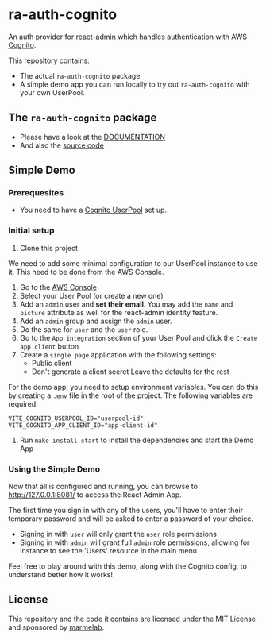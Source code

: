 # ra-auth-cognito

An auth provider for [react-admin](https://github.com/marmelab/react-admin) which handles authentication with AWS [Cognito](https://docs.aws.amazon.com/cognito/latest/developerguide/what-is-amazon-cognito.html).

This repository contains:

-   The actual `ra-auth-cognito` package
-   A simple demo app you can run locally to try out `ra-auth-cognito` with your own UserPool.

## The `ra-auth-cognito` package

-   Please have a look at the [DOCUMENTATION](./packages/ra-auth-cognito/Readme.md)
-   And also the [source code](https://github.com/marmelab/ra-auth-cognito/tree/main/src/packages/ra-auth-cognito)

## Simple Demo

### Prerequesites

-   You need to have a [Cognito UserPool](https://docs.aws.amazon.com/cognito/latest/developerguide/what-is-amazon-cognito.html) set up.

### Initial setup

1. Clone this project

We need to add some minimal configuration to our UserPool instance to use it. This need to be done from the AWS Console.

1. Go to the [AWS Console](https://eu-west-3.console.aws.amazon.com/cognito/v2/idp/user-pools/)
1. Select your User Pool (or create a new one)
1. Add an `admin` user and **set their email**. You may add the `name` and `picture` attribute as well for the react-admin identity feature.
1. Add an `admin` group and assign the `admin` user.
1. Do the same for `user` and the `user` role.
1. Go to the `App integration` section of your User Pool and click the `Create app client` button
1. Create a `single page` application with the following settings:
    - Public client
    - Don't generate a client secret
    Leave the defaults for the rest

For the demo app, you need to setup environment variables. You can do this by creating a `.env` file in the root of the project. The following variables are required:

```JS
VITE_COGNITO_USERPOOL_ID="userpool-id"
VITE_COGNITO_APP_CLIENT_ID="app-client-id"
```

1. Run `make install start` to install the dependencies and start the Demo App

### Using the Simple Demo

Now that all is configured and running, you can browse to http://127.0.0.1:8081/ to access the React Admin App.

The first time you sign in with any of the users, you'll have to enter their temporary password and will be asked to enter a password of your choice.

-   Signing in with `user` will only grant the `user` role permissions
-   Signing in with `admin` will grant full `admin` role permissions, allowing for instance to see the 'Users' resource in the main menu

Feel free to play around with this demo, along with the Cognito config, to understand better how it works!

## License

This repository and the code it contains are licensed under the MIT License and sponsored by [marmelab](https://marmelab.com).
